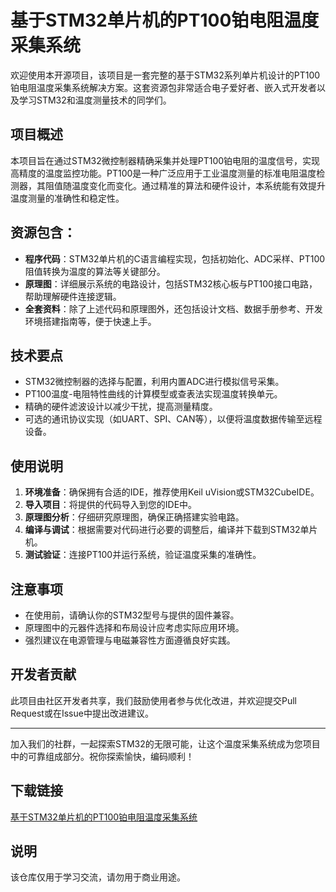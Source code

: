 # 基于STM32单片机的PT100铂电阻温度采集系统

欢迎使用本开源项目，该项目是一套完整的基于STM32系列单片机设计的PT100铂电阻温度采集系统解决方案。这套资源包非常适合电子爱好者、嵌入式开发者以及学习STM32和温度测量技术的同学们。

## 项目概述

本项目旨在通过STM32微控制器精确采集并处理PT100铂电阻的温度信号，实现高精度的温度监控功能。PT100是一种广泛应用于工业温度测量的标准电阻温度检测器，其阻值随温度变化而变化。通过精准的算法和硬件设计，本系统能有效提升温度测量的准确性和稳定性。

## 资源包含：

- **程序代码**：STM32单片机的C语言编程实现，包括初始化、ADC采样、PT100阻值转换为温度的算法等关键部分。
- **原理图**：详细展示系统的电路设计，包括STM32核心板与PT100接口电路，帮助理解硬件连接逻辑。
- **全套资料**：除了上述代码和原理图外，还包括设计文档、数据手册参考、开发环境搭建指南等，便于快速上手。

## 技术要点

- STM32微控制器的选择与配置，利用内置ADC进行模拟信号采集。
- PT100温度-电阻特性曲线的计算模型或查表法实现温度转换单元。
- 精确的硬件滤波设计以减少干扰，提高测量精度。
- 可选的通讯协议实现（如UART、SPI、CAN等），以便将温度数据传输至远程设备。

## 使用说明

1. **环境准备**：确保拥有合适的IDE，推荐使用Keil uVision或STM32CubeIDE。
2. **导入项目**：将提供的代码导入到您的IDE中。
3. **原理图分析**：仔细研究原理图，确保正确搭建实验电路。
4. **编译与调试**：根据需要对代码进行必要的调整后，编译并下载到STM32单片机。
5. **测试验证**：连接PT100并运行系统，验证温度采集的准确性。

## 注意事项

- 在使用前，请确认你的STM32型号与提供的固件兼容。
- 原理图中的元器件选择和布局设计应考虑实际应用环境。
- 强烈建议在电源管理与电磁兼容性方面遵循良好实践。

## 开发者贡献

此项目由社区开发者共享，我们鼓励使用者参与优化改进，并欢迎提交Pull Request或在Issue中提出改进建议。

---

加入我们的社群，一起探索STM32的无限可能，让这个温度采集系统成为您项目中的可靠组成部分。祝你探索愉快，编码顺利！

## 下载链接
[基于STM32单片机的PT100铂电阻温度采集系统](https://pan.quark.cn/s/2ad2f4beff93)

## 说明

该仓库仅用于学习交流，请勿用于商业用途。
